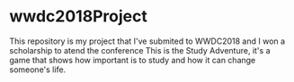 # wwdc2018Project

This repository is my project that I've submited to WWDC2018 and I won a scholarship to atend the conference
This is the Study Adventure, it's a game that shows how important is to study and how it can change someone's life.
